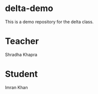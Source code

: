 # delta-demo
This is a demo repository for the delta class.
# Teacher
Shradha Khapra

# Student
Imran Khan 